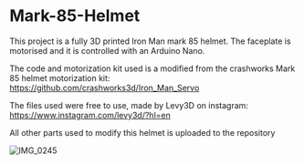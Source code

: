 # Mark-85-Helmet
This project is a fully 3D printed Iron Man mark 85 helmet. The faceplate is motorised and it is controlled with an Arduino Nano.


The code and motorization kit used is a modified from the crashworks Mark 85 helmet motorization kit:
https://github.com/crashworks3d/Iron_Man_Servo


The files used were free to use, made by Levy3D on instagram: 
https://www.instagram.com/levy3d/?hl=en

All other parts used to modify this helmet is uploaded to the repository

![IMG_0245](https://user-images.githubusercontent.com/108614845/186361260-48acafde-24f2-4918-9230-5389da1de949.jpg)

